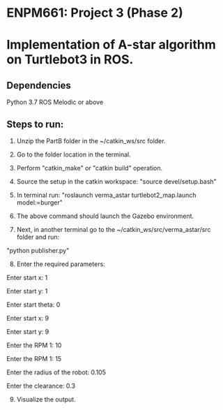 # ENPM661: Project 3 (Phase 2)
# Implementation of A-star algorithm on Turtlebot3 in ROS. 

## Dependencies
Python 3.7
ROS Melodic or above

## Steps to run:
1. Unzip the PartB folder in the ~/catkin_ws/src folder.

2. Go to the folder location in the terminal.

3. Perform "catkin_make" or "catkin build" operation.

4. Source the setup in the catkin workspace: "source devel/setup.bash"

5. In terminal run: "roslaunch verma_astar turtlebot2_map.launch model:=burger"

6. The above command should launch the Gazebo environment.

7. Next, in another terminal go to the ~/catkin_ws/src/verma_astar/src folder and run:

"python publisher.py"

8. Enter the required parameters:


Enter start x: 1

Enter start y: 1

Enter start theta: 0

Enter start x: 9

Enter start y: 9

Enter the RPM 1: 10

Enter the RPM 1: 15

Enter the radius of the robot: 0.105

Enter the clearance: 0.3

9. Visualize the output.

